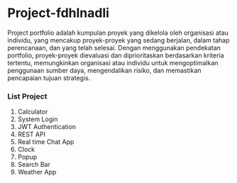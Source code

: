 # Project-fdhlnadli

Project portfolio adalah kumpulan proyek yang dikelola oleh organisasi atau individu, yang mencakup proyek-proyek yang sedang berjalan, dalam tahap perencanaan, dan yang telah selesai. Dengan menggunakan pendekatan portfolio, proyek-proyek dievaluasi dan diprioritaskan berdasarkan kriteria tertentu, memungkinkan organisasi atau individu untuk mengoptimalkan penggunaan sumber daya, mengendalikan risiko, dan memastikan pencapaian tujuan strategis.

<h3>List Project</h3>
<ol>
  <li>Calculator</li>
  <li>System Login</li>
  <li>JWT Authentication</li>
  <li>REST API</li>
  <li>Real time Chat App</li>
  <li>Clock</li>
  <li>Popup</li>
  <li>Search Bar</li>
  <li>Weather App</li>
<ol>
